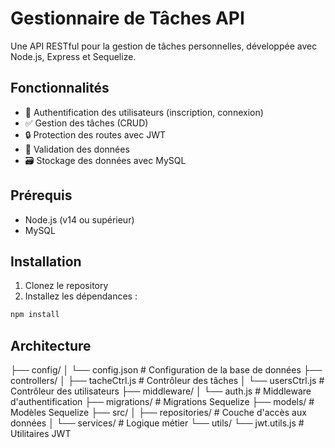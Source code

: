 # Gestionnaire de Tâches API

Une API RESTful pour la gestion de tâches personnelles, développée avec Node.js, Express et Sequelize.

## Fonctionnalités

- 👤 Authentification des utilisateurs (inscription, connexion)
- ✅ Gestion des tâches (CRUD)
- 🔒 Protection des routes avec JWT
- 📝 Validation des données
- 🗃️ Stockage des données avec MySQL

## Prérequis

- Node.js (v14 ou supérieur)
- MySQL

## Installation

1. Clonez le repository
2. Installez les dépendances :
```bash
npm install
````

## Architecture

├── config/
│   └── config.json         # Configuration de la base de données
├── controllers/
│   ├── tacheCtrl.js        # Contrôleur des tâches
│   └── usersCtrl.js        # Contrôleur des utilisateurs
├── middleware/
│   └── auth.js             # Middleware d'authentification
├── migrations/             # Migrations Sequelize
├── models/                 # Modèles Sequelize
├── src/
│   ├── repositories/       # Couche d'accès aux données
│   └── services/           # Logique métier
└── utils/
    └── jwt.utils.js        # Utilitaires JWT
